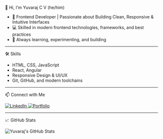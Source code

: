   👋 Hi, I'm Yuvaraj C V (he/him)

- 🚀 Frontend Developer | Passionate about Building Clean, Responsive & Intuitive Interfaces
- 💻 Skilled in modern frontend technologies, frameworks, and best practices
- 🎨 Always learning, experimenting, and building

----

🛠️ Skills

- HTML, CSS, JavaScript
- React, Angular
- Responsive Design & UI/UX
- Git, GitHub, and modern toolchains

----

📫 Connect with Me

<a href="https://www.linkedin.com/in/yuvaraj-c-v-01ba77213" target="_blank">
  <img src="https://img.shields.io/badge/LinkedIn-0077B5?style=for-the-badge&logo=linkedin&logoColor=white" alt="LinkedIn">
</a>

<a href="https://yuvarajcv.netlify.app" target="_blank">
  <img src="https://img.shields.io/badge/Portfolio-222222?style=for-the-badge&logo=About.me&logoColor=white" alt="Portfolio">
</a>

----

📈 GitHub Stats

![Yuvaraj's GitHub Stats](https://github-readme-stats.vercel.app/api?username=Yuvaraj987&show_icons=true&theme=radical)

